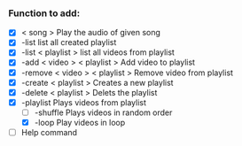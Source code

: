 ### Function to add:

- [x] < song > Play the audio of given song
- [x] -list list all created playlist
- [x] -list < playlist > list all videos from playlist
- [x] -add < video > < playlist > Add video to playlist
- [x] -remove < video > < playlist > Remove video from playlist
- [x] -create < playlist > Creates a new playlist
- [x] -delete < playlist > Delets the playlist
- [x] -playlist Plays videos from playlist 
  - [ ] -shuffle Plays videos in random order
  - [x] -loop Play videos in loop
- [ ] Help command
